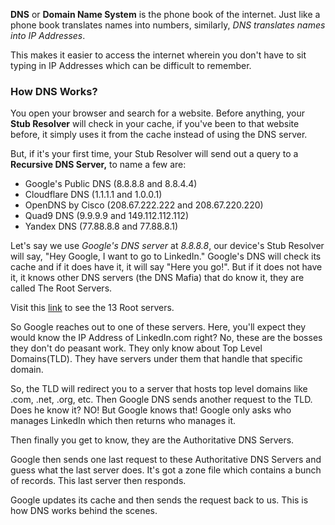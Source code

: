 
**DNS** or **Domain Name System** is the phone book of the internet. Just like a phone book translates names into numbers, similarly, *DNS translates names into IP Addresses*.

This makes it easier to access the internet wherein you don't have to sit typing in IP Addresses which can be difficult to remember.

### How DNS Works?

You open your browser and search for a website. Before anything, your **Stub Resolver** will check in your cache, if you've been to that website before, it simply uses it from the cache instead of using the DNS server.

But, if it's your first time, your Stub Resolver will send out a query to a **Recursive DNS Server,** to name a few are:
- Google's Public DNS (8.8.8.8 and 8.8.4.4)
- Cloudflare DNS (1.1.1.1 and 1.0.0.1)
- OpenDNS by Cisco (208.67.222.222 and 208.67.220.220)
- Quad9 DNS (9.9.9.9 and 149.112.112.112)
- Yandex DNS (77.88.8.8 and 77.88.8.1)

Let's say we use *Google's DNS server* at *8.8.8.8*, our device's Stub Resolver will say, "Hey Google, I want to go to LinkedIn." Google's DNS will check its cache and if it does have it, it will say "Here you go!".
But if it does not have it, it knows other DNS servers (the DNS Mafia) that do know it, they are called The Root Servers.

Visit this [link](https://www.iana.org/domains/root/servers) to see the 13 Root servers.

So Google reaches out to one of these servers. Here, you'll expect they would know the IP Address of LinkedIn.com right? No, these are the bosses they don't do peasant work. They only know about Top Level Domains(TLD). They have servers under them that handle that specific domain.

So, the TLD will redirect you to a server that hosts top level domains like .com, .net, .org, etc. Then Google DNS sends another request to the TLD. Does he know it? NO! But Google knows that! Google only asks who manages LinkedIn which then returns who manages it. 

Then finally you get to know, they are the Authoritative DNS Servers.

Google then sends one last request to these Authoritative DNS Servers and guess what the last server does. It's got a zone file which contains a bunch of records.
This last server then responds.

Google updates its cache and then sends the request back to us.
This is how DNS works behind the scenes.
